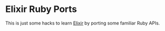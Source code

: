 # Elixir Ruby Ports

This is just some hacks to learn [Elixir][lang] by porting some familiar Ruby
APIs. 

[lang]: http://elixir-lang.org/
